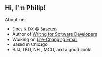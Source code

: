 ## Hi, I'm Philip!

About me:

* Docs & DX @ [Baseten](https://baseten.co)
* Author of [Writing for Software Developers](https://wfsd.com)
* Working on [Life-Changing Email](https://lifechangingemail.com)
* Based in Chicago
* BJJ, TKD, NFL, MCU, and a good book!
